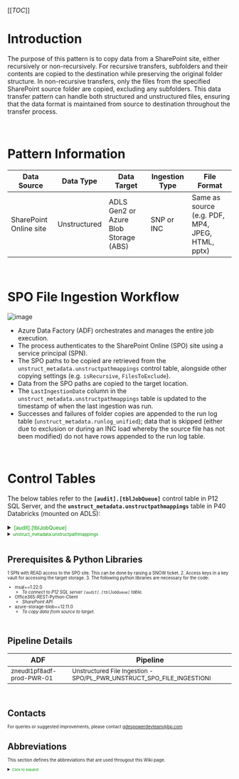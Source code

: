 [[_TOC_]]

# Introduction
The purpose of this pattern is to copy data from a SharePoint site, either recursively or non-recursively. For recursive transfers, subfolders and their contents are copied to the destination while preserving the original folder structure. In non-recursive transfers, only the files from the specified SharePoint source folder are copied, excluding any subfolders. This data transfer pattern can handle both structured and unstructured files, ensuring that the data format is maintained from source to destination throughout the transfer process.

<br>

# Pattern Information

| Data Source                                                                                         | Data Type  | Data Target                                                         | Ingestion Type     | File Format                       |
|-----------------------------------------------------------------------------------------------------|------------|---------------------------------------------------------------------|--------------------|-----------------------------------|
| SharePoint Online site| Unstructured | ADLS Gen2 or Azure Blob Storage (ABS) | SNP or INC | Same as source (e.g. PDF, MP4, JPEG, HTML, pptx) |

<br>

# SPO File Ingestion Workflow
![image](https://github.com/user-attachments/assets/e3398ead-61f9-46a7-a3ac-f0202c216012)


- Azure Data Factory (ADF) orchestrates and manages the entire job execution.
- The process authenticates to the SharePoint Online (SPO) site using a service principal (SPN).
- The SPO paths to be copied are retrieved from the `unstruct_metadata.unstructpathmappings` control table, alongside other copying settings (e.g. `isRecursive`, `FilesToExclude`).
- Data from the SPO paths are copied to the target location.
- The `LastIngestionDate` column in the `unstruct_metadata.unstructpathmappings` table is updated to the timestamp of when the last ingestion was run.
- Successes and failures of folder copies are appended to the run log table (`unstruct_metadata.runlog_unified`); data that is skipped (either due to exclusion or during an INC load whereby the source file has not been modified) do not have rows appended to the run log table.

<br>

# Control Tables
The below tables refer to the **`[audit].[tblJobQueue]`** control table in P12 SQL Server, and the **`unstruct_metadata.unstructpathmappings`** table in P40 Databricks (mounted on ADLS):

<details><summary><span style="color:#009B00"><small>[audit].[tblJobQueue]</summary>

| <center>Column Name</center> | <center>Purpose</center> | <center>Example</center> |
|---------------------|---------------------------------|-------------------------------|
| <center>jobGroup</center> | Number representing logical grouping of job | 524 |
| <center>jobOrder</center> | after jobGroup, next level of logical separation of same request/use case if any special cases |    3   |
| <center>jobNum</center> | Number of jobs within JobGroup and JobOrder | 4 |
| <center> fkLoadType </center> | Load Strategy - <br>1. SNP -> for a full snapshot load<br>2. INC -> for incremental load (source files modified after the last data transfer are copied only) | SNP |
| <center> filterQuery </center> | SQL query retrieves the SPO source folder paths (to be copied) from the unstruct_metadata.unstructpathmappings control table | select * from unstruct_metadata.unstructpathmappings where jobQueueReference=524 and isActive='Y' and isRecursive='Y' and docHubPath like 'https://bp365.sharepoint.com/sites/GDN_WellsSubsurface/%' |
| <center> targetStorageAccount </center> | Target Azure Storage Account name where the data is to be copied to | zneusu5p82cggdata |
| <center> targetContainer </center> | Target Azure Storage Countainer name where the data is to be copied to | bptocgg |
| <center> targetFilePath </center> | Target folder path (relative to container) where the data is to be copied to | /Fluids_Data/ |
| <center> successNotificationEmailIDs </center> | Email that will receive the success notification | gdespowerdevteam@bp.com |
| <center> failureNotificationEmailIDs </center> | Email that will receive the success notification | gdespowerdevteam@bp.com |
| <center> isActive </center> | Switch to turn job on (Y) and off (N) | Y |
| <center> clusterPermissionGroupName </center> | AD Group that has the permissions to spawn a cluster in P40 Databricks | G DES POWER DEV TEAM |
| <center> clusterPermissionLevel </center> | Cluster permissions level to permit control of spawned clusters in P40 Databricks | CAN_MANAGE |
| <center> jobPath </center> | Path of the Databricks notebook (containing the code) to be invoked by ADF | /GDESPOWER/POWER_REPO/Notebooks/IngestionPatterns/Python/Unstructured - Sharepoint Files/Modular code/Unstructured_SP_File_Ingestion |
| <center> keyVaultName </center> | Key vault that stores the target connection id and password secrets | ZNEUDL1P40INGing-kvl00 |
| <center> sourceURL </center> | URL of the source SPO site that is to be authenticated to | https://bp365.sharepoint.com/sites/GDN_WellsSubsurface |
| <center> intermediateStoreConnID </center> | SPN client id for authenticating to the SPO site,  stored in key vault | PWR-SHAREPOINT-ONLINE-SPID-KV |
| <center> intermediateStoreSecretName </center> | SPN client secret for authenticating to the SPO site,  stored in key vault | PWR-SHAREPOINT-ONLINE-SPPWD-KV |
| <center> targetStoreConnID </center> | URL of the source SPO site that is to be authenticated to | accessKey-CGG-zneusu5p82cggdata |

</details>

<details><summary><span style="color:#009B00"><small>unstruct_metadata.unstructpathmappings</summary>

| <center>Column Name</center> | <center>Purpose</center> | <center>Example</center> |
|---------------------|---------------------------------|-------------------------------|
| <center>recordId</center> | Unique id for an SPO folder path | 1024 |
| <center>docHubPath</center> | SPO folder path being copied. Must end with a forward slash "/" | https://bp365.sharepoint.com/sites/GDN_NorthSea/Clair_Data/DATA/02 Compiled Data/ |
| <center>LastIngestionDate</center> | Timestamp of latest ingestion run | 2024-06-01 21:00:01.169557 |
| <center>jobQueueReference</center> | Equivalent to the jobGroup in the corresponding [audit].[tlblJobQueue] control table | 524 |
| <center>targetFilePath</center> | Uniform Resource Identifier specifying a folder location within the target ABS/ADLS | wasbs://bptocgg@zneusu5p82cggdata.blob.core.windows.net/Clair_Data/Clair_Data/DATA/02 Compiled Data/ |
| <center>FilesToExclude</center> | A comma-separated string containing words or phrases. A file will be excluded from copying if its name (excluding the extension) contains any of the words or phrases listed here. | Area Resource Progression Plan,Authorisation for Expenditure,Budget,Business Plan <br><br><br> select path from unstruct_metadata.atlantis_smartsearch where path like 'https://bp365.sharepoint.com/sites/%'  |
| <center>isActive</center> | Switch to turn copying for the specified SPO source folder on (Y) and off (N) | Y |
| <center>isRecursive</center> | Switch to turn recursive copying on (Y) or off (N) | Y |
| <center>FilesToInclude</center> | A dictionary used to specify which files you want to copy explicitly. It allows you to filter files based on their names (excluding extension) and extensions. The dictionary has 2 keys: <br><br>**1) fileName:** This key holds a comma-separated string containing words or phrases. A file will be included for copying if its name (excluding the extension) contains any of the words or phrases listed here. <br><br>**2) fileExt:** This key holds a comma-separated string containing file extensions. A file will be included for copying if its extension matches any of the extensions listed here. | {"fileName" : "hello", "fileExt" : "pdf,txt,mp4"} <br><br>*In this example, any file with the word "hello" (excluding the extension) in its name will be copied (e.g., "hello_world.txt", "myreport_hello.pdf"). Any file with an extension of ".pdf", ".txt", or ".mp4" will be copied (e.g., "document.pdf", "data.txt", "video.mp4").* |

</details>

<br>

# Prerequisites & Python Libraries
1 SPN with READ access to the SPO site. This can be done by raising a SNOW ticket.
2. Access keys in a key vault for accessing the target storage.
3. The following python libraries are necessary for the code:
- msal==1.22.0
  - _To connect to P12 SQL server `[audit].[tblJobQueue]` table._
- Office365-REST-Python-Client
  - *SharePoint API*
- azure-storage-blob==12.11.0
  - _To copy data from source to target._

<br>

# Pipeline Details
| <center>ADF</center> | <center>Pipeline</center> |
|--|--|
| <small>zneudl1pf8adf-prod-PWR-01</small> | <small>Unstructured File Ingestion - SPO/PL_PWR_UNSTRUCT_SPO_FILE_INGESTIONl</small> |

<br>

# Contacts
For queries or suggested improvements, please contact gdespowerdevteam@bp.com
<br>

# Abbreviations
This section defines the abbreviations that are used througout this Wiki page.
<details><summary><span style="color:#009B00"><small>Click to expand</summary>
Throughout this Wiki page, abbreviations are used as defined in the table below.

| Abbreviation | Definition |
|--|--|
| ADF | Azure Data Factory |
| ADLS | Azure Data Lake Storage |
| DBX | Databricks |
| SPN | Service Principal |
| SPO | SharePoint Online |
